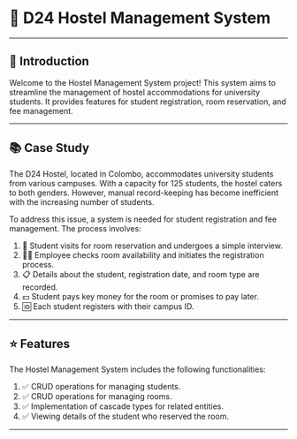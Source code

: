 # 🏢 D24 Hostel Management System
----
## 🌟 Introduction
Welcome to the Hostel Management System project! This system aims to streamline the management of hostel accommodations for university students. It provides features for student registration, room reservation, and fee management.

----

## 📚 Case Study

The D24 Hostel, located in Colombo, accommodates university students from various campuses. With a capacity for 125 students, the hostel caters to both genders. However, manual record-keeping has become inefficient with the increasing number of students.

To address this issue, a system is needed for student registration and fee management. The process involves:

1. 🏫 Student visits for room reservation and undergoes a simple interview.
2. 👨‍💼 Employee checks room availability and initiates the registration process.
3. 📋 Details about the student, registration date, and room type are recorded.
4. 💵 Student pays key money for the room or promises to pay later.
5. 🆔 Each student registers with their campus ID.

----

## ⭐ Features

The Hostel Management System includes the following functionalities:

1. ✅ CRUD operations for managing students.
2. ✅ CRUD operations for managing rooms.
3. ✅ Implementation of cascade types for related entities.
4. ✅ Viewing details of the student who reserved the room.

---

